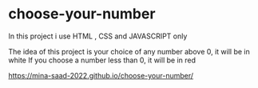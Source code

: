 # choose-your-number

In this project i use HTML , CSS and JAVASCRIPT only

The idea of this project is your choice of any number above 0, it will be in white
If you choose a number less than 0, it will be in red

https://mina-saad-2022.github.io/choose-your-number/
